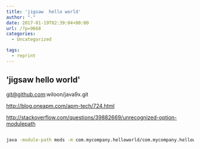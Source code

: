 ```yaml
---
title: 'jigsaw  hello world'
author: "-"
date: 2017-01-19T02:39:04+00:00
url: /?p=9668
categories:
  - Uncategorized

tags:
  - reprint
---
```

## 'jigsaw  hello world'
git@github.com:wiloon/java9x.git


http://blog.oneapm.com/apm-tech/724.html

http://stackoverflow.com/questions/39882669/unrecognized-option-modulepath

```bash

java -module-path mods -m com.mycompany.helloworld/com.mycompany.helloworld.HelloWorld

```

